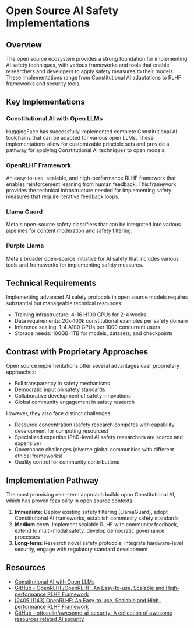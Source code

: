 # Open Source AI Safety Implementations

## Overview

The open source ecosystem provides a strong foundation for implementing AI safety techniques, with various frameworks and tools that enable researchers and developers to apply safety measures to their models. These implementations range from Constitutional AI adaptations to RLHF frameworks and security tools.

## Key Implementations

### Constitutional AI with Open LLMs
HuggingFace has successfully implemented complete Constitutional AI toolchains that can be adapted for various open LLMs. These implementations allow for customizable principle sets and provide a pathway for applying Constitutional AI techniques to open models.

### OpenRLHF Framework
An easy-to-use, scalable, and high-performance RLHF framework that enables reinforcement learning from human feedback. This framework provides the technical infrastructure needed for implementing safety measures that require iterative feedback loops.

### Llama Guard
Meta's open-source safety classifiers that can be integrated into various pipelines for content moderation and safety filtering.

### Purple Llama
Meta's broader open-source initiative for AI safety that includes various tools and frameworks for implementing safety measures.

## Technical Requirements

Implementing advanced AI safety protocols in open source models requires substantial but manageable technical resources:
- Training infrastructure: 4-16 H100 GPUs for 2-4 weeks
- Data requirements: 20k-100k constitutional examples per safety domain
- Inference scaling: 1-4 A100 GPUs per 1000 concurrent users
- Storage needs: 100GB-1TB for models, datasets, and checkpoints

## Contrast with Proprietary Approaches

Open source implementations offer several advantages over proprietary approaches:
- Full transparency in safety mechanisms
- Democratic input on safety standards
- Collaborative development of safety innovations
- Global community engagement in safety research

However, they also face distinct challenges:
- Resource concentration (safety research competes with capability development for computing resources)
- Specialized expertise (PhD-level AI safety researchers are scarce and expensive)
- Governance challenges (diverse global communities with different ethical frameworks)
- Quality control for community contributions

## Implementation Pathway

The most promising near-term approach builds upon Constitutional AI, which has proven feasibility in open source contexts:
1. **Immediate**: Deploy existing safety filtering (LlamaGuard), adopt Constitutional AI frameworks, establish community safety standards
2. **Medium-term**: Implement scalable RLHF with community feedback, extend to multi-modal safety, develop democratic governance processes
3. **Long-term**: Research novel safety protocols, integrate hardware-level security, engage with regulatory standard development

## Resources
- [Constitutional AI with Open LLMs](https://huggingface.co/blog/constitutional_ai)
- [GitHub - OpenRLHF/OpenRLHF: An Easy-to-use, Scalable and High-performance RLHF Framework](https://github.com/OpenRLHF/OpenRLHF)
- [[2405.11143] OpenRLHF: An Easy-to-use, Scalable and High-performance RLHF Framework](https://arxiv.org/abs/2405.11143)
- [GitHub - ottosulin/awesome-ai-security: A collection of awesome resources related AI security](https://github.com/ottosulin/awesome-ai-security)